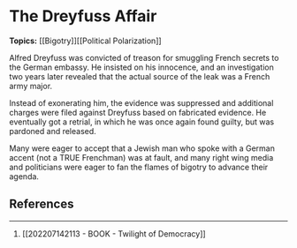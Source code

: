 # The Dreyfuss Affair
**Topics:** [[Bigotry]][[Political Polarization]]

Alfred Dreyfuss was convicted of treason for smuggling French secrets to the German embassy. He insisted on his innocence, and an investigation two years later revealed that the actual source of the leak was a French army major. 

Instead of exonerating him, the evidence was suppressed and additional charges were filed against Dreyfuss based on fabricated evidence. He eventually got a retrial, in which he was once again found guilty, but was pardoned and released.

Many were eager to accept that a Jewish man who spoke with a German accent (not a TRUE Frenchman) was at fault, and many right wing media and politicians were eager to fan the flames of bigotry to advance their agenda.

## References
---
1. [[202207142113 - BOOK - Twilight of Democracy]]